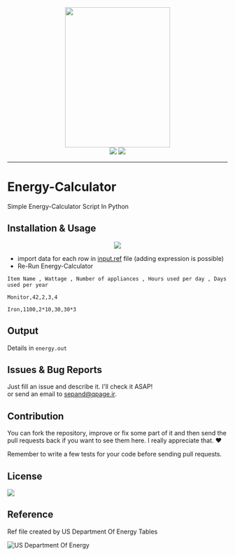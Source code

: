 <div align="center"><img src="http://www.shaghighi.ir/Energy-Calculator/files/Energy.png" height=320px width=240px>
</br>
<a href="https://scrutinizer-ci.com/g/sepandhaghighi/Energy-Calculator/?branch=master"><img src="https://scrutinizer-ci.com/g/sepandhaghighi/Energy-Calculator/badges/quality-score.png?b=master"></a>
<a href="https://scrutinizer-ci.com/g/sepandhaghighi/Energy-Calculator/build-status/master"><img src="https://scrutinizer-ci.com/g/sepandhaghighi/Energy-Calculator/badges/build.png?b=master"></a>		


</div>

----------

# Energy-Calculator
Simple Energy-Calculator Script In Python



## Installation & Usage			



<div align="center">

	
<img src="http://www.shaghighi.ir/Energy-Calculator/files/install.gif">

</div>

- import data for each row in [input.ref](https://github.com/sepandhaghighi/Energy-Calculator/blob/master/Energy-Calculator/input.ref "input.ref") file (adding expression is possible)
- Re-Run Energy-Calculator						


```
Item Name , Wattage , Number of appliances , Hours used per day , Days used per year 
```

```
Monitor,42,2,3,4
```

				
```
Iron,1100,2*10,30,30*3
```					
			



## Output

Details in ```energy.out```

## Issues & Bug Reports			

Just fill an issue and describe it. I'll check it ASAP!							
or send an email to [sepand@qpage.ir](mailto:sepand@qpage.ir "sepand@qpage.ir"). 

## Contribution			

You can fork the repository, improve or fix some part of it and then send the pull requests back if you want to see them here. I really appreciate that. ❤️			

Remember to write a few tests for your code before sending pull requests. 


## License

<a href="https://github.com/sepandhaghighi/Energy-Calculator/blob/master/LICENSE"><img src="https://img.shields.io/github/license/mashape/apistatus.svg"/></a>
		

## Reference

Ref file created by US Department Of Energy Tables   						

 
![US Department Of Energy](http://www.shaghighi.ir/Energy-Calculator/files/doe.png)


